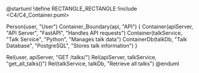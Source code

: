@startuml
!define RECTANGLE_RECTANGLE
!include <C4/C4_Container.puml>

Person(user, "User")
Container_Boundary(api, "API") {
    Container(apiServer, "API Server", "FastAPI", "Handles API requests")
    Container(talkService, "Talk Service", "Python", "Manages talk data")
    ContainerDb(talkDb, "Talk Database", "PostgreSQL", "Stores talk information")
}

Rel(user, apiServer, "GET /talks/")
Rel(apiServer, talkService, "get_all_talks()")
Rel(talkService, talkDb, "Retrieve all talks")
@enduml


